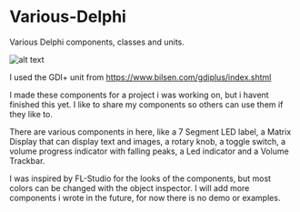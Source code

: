 # Various-Delphi
Various Delphi components, classes and units.


![alt text](https://erdesigns.eu/images/erd-components.png)

I used the GDI+ unit from https://www.bilsen.com/gdiplus/index.shtml

I made these components for a project i was working on, but i havent finished this yet. I like to share my components so others can use them if they like to. 

There are various components in here, like a 7 Segment LED label, a Matrix Display that can display text and images, a rotary knob, a toggle switch, a volume progress indicator with falling peaks, a Led indicator and a Volume Trackbar.

I was inspired by FL-Studio for the looks of the components, but most colors can be changed with the object inspector. I will add more components i wrote in the future, for now there is no demo or examples.
